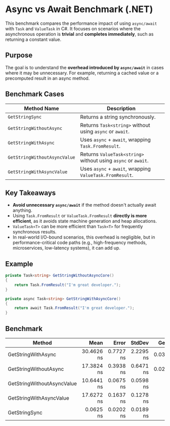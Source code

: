 # Async vs Await Benchmark (.NET)

This benchmark compares the performance impact of using `async/await` with `Task` and `ValueTask` in C#. It focuses on scenarios where the asynchronous operation is **trivial** and **completes immediately**, such as returning a constant value.

## Purpose

The goal is to understand the **overhead introduced by `async/await`** in cases where it may be unnecessary. For example, returning a cached value or a precomputed result in an async method.

## Benchmark Cases

| Method Name                  | Description                                                                 |
|-----------------------------|-----------------------------------------------------------------------------|
| `GetStringSync`             | Returns a string synchronously.                                             |
| `GetStringWithoutAsync`     | Returns `Task<string>` without using `async` or `await`.                    |
| `GetStringWithAsync`        | Uses `async` + `await`, wrapping `Task.FromResult`.                         |
| `GetStringWithoutAsyncValue`| Returns `ValueTask<string>` without using `async` or `await`.               |
| `GetStringWithAsyncValue`   | Uses `async` + `await`, wrapping `ValueTask.FromResult`.                    |

## Key Takeaways

- **Avoid unnecessary `async/await`** if the method doesn't actually await anything.
- Using `Task.FromResult` or `ValueTask.FromResult` **directly is more efficient**, as it avoids state machine generation and heap allocations.
- `ValueTask<T>` can be more efficient than `Task<T>` for frequently synchronous results.
- In real-world I/O-bound scenarios, this overhead is negligible, but in performance-critical code paths (e.g., high-frequency methods, microservices, low-latency systems), it can add up.

## Example

```csharp
private Task<string> GetStringWithoutAsyncCore()
{
    return Task.FromResult("I'm great developer.");
}

private async Task<string> GetStringWithAsyncCore()
{
    return await Task.FromResult("I'm great developer.");
}
```

## Benchmark
| Method                     | Mean       | Error     | StdDev    | Gen0   | Allocated |
|--------------------------- |-----------:|----------:|----------:|-------:|----------:|
| GetStringWithAsync         | 30.4626 ns | 0.7727 ns | 2.2295 ns | 0.0344 |     216 B |
| GetStringWithoutAsync      | 17.3824 ns | 0.3938 ns | 0.6471 ns | 0.0229 |     144 B |
| GetStringWithoutAsyncValue | 10.6441 ns | 0.0675 ns | 0.0598 ns |      - |         - |
| GetStringWithAsyncValue    | 17.6272 ns | 0.1637 ns | 0.1278 ns |      - |         - |
| GetStringSync              |  0.0625 ns | 0.0202 ns | 0.0189 ns |      - |         - |
